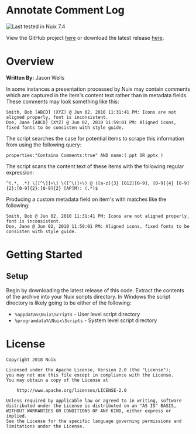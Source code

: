 ﻿Annotate Comment Log
====================

![Last tested in Nuix 7.4](https://img.shields.io/badge/Nuix-7.4-green.svg)

View the GitHub project [here](https://github.com/Nuix/Annotate-Comment-Log) or download the latest release [here](https://github.com/Nuix/Annotate-Comment-Log/releases).

# Overview

**Written By:** Jason Wells

In some instances a presentation processed by Nuix may contain comments which are captured in the item's content text rather than in metadata fields.  These comments may look something like this:

```
Smith, Bob [ABCD] (XYZ) @ Jun 02, 2010 11:31:41 PM: Icons are not aligned properly, font is inconsistent.
Doe, Jane [ABCD] (XYZ) @ Jun 02, 2010 11:59:01 PM: Aligned icons, fixed fonts to be consisten with style guide.
```

The script searches the case for potential items to scrape this information from using the following query:

```
properties:"Contains Comments:true" AND name:( ppt OR pptx )
```

The script scans the content text of these items with the following regular expression:

```
^(.*, .*) \[[^\]]+\] \([^\)]+\) @ ([a-z]{3} [012][0-9], [0-9]{4} [0-9]{2}:[0-9]{2}:[0-9]{2} [AP]M): (.*)$
```

Producing a custom metadata field on item's with matches like the following:

```
Smith, Bob @ Jun 02, 2010 11:31:41 PM: Icons are not aligned properly, font is inconsistent.
Doe, Jane @ Jun 02, 2010 11:59:01 PM: Aligned icons, fixed fonts to be consisten with style guide.
```


# Getting Started

## Setup

Begin by downloading the latest release of this code.  Extract the contents of the archive into your Nuix scripts directory.  In Windows the script directory is likely going to be either of the following:

- `%appdata%\Nuix\Scripts` - User level script directory
- `%programdata%\Nuix\Scripts` - System level script directory

# License

```
Copyright 2018 Nuix

Licensed under the Apache License, Version 2.0 (the "License");
you may not use this file except in compliance with the License.
You may obtain a copy of the License at

    http://www.apache.org/licenses/LICENSE-2.0

Unless required by applicable law or agreed to in writing, software
distributed under the License is distributed on an "AS IS" BASIS,
WITHOUT WARRANTIES OR CONDITIONS OF ANY KIND, either express or implied.
See the License for the specific language governing permissions and
limitations under the License.
```